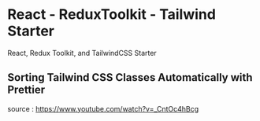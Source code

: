 # React - ReduxToolkit -  Tailwind Starter

React, Redux Toolkit, and TailwindCSS Starter 



## Sorting Tailwind CSS Classes Automatically with Prettier

source : https://www.youtube.com/watch?v=_CntOc4hBcg
